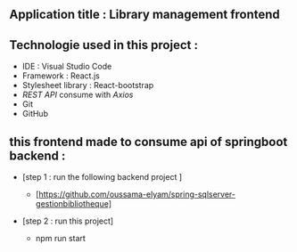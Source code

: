 ## Application title : Library management frontend

## Technologie used in this project :

* IDE : Visual Studio Code
* Framework : React.js
* Stylesheet library : React-bootstrap
* *REST API* consume with *Axios*
* Git
* GitHub

## this frontend made to consume api of springboot backend :
   - [step 1 : run the following backend project ]
        - [https://github.com/oussama-elyam/spring-sqlserver-gestionbibliotheque]

   - [step 2 : run this project]
        - npm run start

